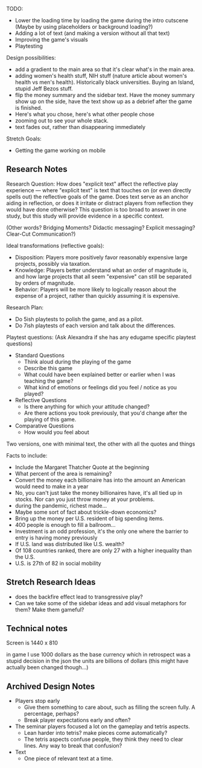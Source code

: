 TODO:

 - Lower the loading time by loading the game during the intro cutscene (Maybe by using placeholders or background loading?)
 - Adding a lot of text (and making a version without all that text)
 - Improving the game's visuals
 - Playtesting

Design possibilities:

 - add a gradient to the main area so that it's clear what's in the main area.
 - adding women's health stuff, NIH stuff (nature article about women's health vs men's health). Historically black universities. Buying an Island, stupid Jeff Bezos stuff.
 - flip the money summary and the sidebar text. Have the money summary show up on the side, have the text show up as a debrief after the game is finished.
 - Here's what you chose, here's what other people chose
 - zooming out to see your whole stack.
 - text fades out, rather than disappearing immediately

Stretch Goals:

 - Getting the game working on mobile

Research Notes
--------------

Research Question: How does "explicit text" affect the reflective play experience — where "explicit text" is text that touches on (or even directly spells out) the reflective goals of the game. Does text serve as an anchor aiding in reflection, or does it irritate or distract players from reflection they would have done otherwise? This question is too broad to answer in one study, but this study will provide evidence in a specific context.

(Other words? Bridging Moments? Didactic messaging? Explicit messaging? Clear-Cut Communication?)

Ideal transformations (reflective goals):

 - Disposition: Players more positively favor reasonably expensive large projects, possibly via taxation.
 - Knowledge: Players better understand what an order of magnitude is, and how large projects that all seem "expensive" can still be separated by orders of magnitude.
 - Behavior: Players will be more likely to logically reason about the expense of a project, rather than quickly assuming it is expensive.

Research Plan:

 - Do 5ish playtests to polish the game, and as a pilot.
 - Do 7ish playtests of each version and talk about the differences.

Playtest questions: (Ask Alexandra if she has any edugame specific playtest questions)

 - Standard Questions
   - Think aloud during the playing of the game
   - Describe this game
   - What could have been explained better or earlier when I was teaching the game?
   - What kind of emotions or feelings did you feel / notice as you played?
 - Reflective Questions
   - Is there anything for which your attitude changed?
   - Are there actions you took previously, that you'd change after the playing of this game.
 - Comparative Questions
   - How would you feel about <modified version of this game>

Two versions, one with minimal text, the other with all the quotes and things

Facts to include:

 - Include the Margaret Thatcher Quote at the beginning
 - What percent of the area is remaining?
 - Convert the money each billionaire has into the amount an American would need to make in a year
 - No, you can't just take the money billionaires have, it's all tied up in stocks. Nor can you just throw money at your problems.
 - during the pandemic, richest made...
 - Maybe some sort of fact about trickle-down economics?
 - Bring up the money per U.S. resident of big spending items.
 - 400 people is enough to fill a ballroom...
 - Investment is an odd profession, it's the only one where the barrier to entry is having money previously
 - If U.S. land was distributed like U.S. wealth?
 - Of 108 countries ranked, there are only 27 with a higher inequality than the U.S.
 - U.S. is 27th of 82 in social mobility

Stretch Research Ideas
----------------------

 - does the backfire effect lead to transgressive play?
 - Can we take some of the sidebar ideas and add visual metaphors for them? Make them gameful?

Technical notes
---------------

Screen is 1440 x 810

in game I use 1000 dollars as the base currency which in retrospect was a stupid decision
in the json the units are billions of dollars (this might have actually been changed though...)

Archived Design Notes
---------------------

 - Players stop early
   - Give them something to care about, such as filling the screen fully. A percentage, perhaps?
   - Break player expectations early and often?
 - The seminar players focused a lot on the gameplay and tetris aspects.
   - Lean harder into tetris? make pieces come automatically?
   - The tetris aspects confuse people, they think they need to clear lines. Any way to break that confusion?
 - Text
   - One piece of relevant text at a time.
